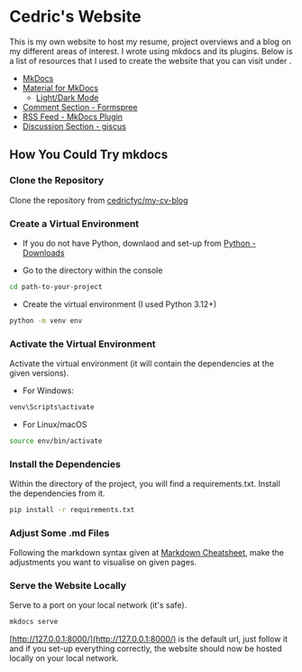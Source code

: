 # Cedric's Website
 
This is my own website to host my resume, project overviews and a blog on my different areas of interest. I wrote using mkdocs and its plugins.
Below is a list of resources that I used to create the website that you can visit under []().

- [MkDocs](https://www.mkdocs.org/getting-started/)
- [Material for MkDocs](https://squidfunk.github.io/mkdocs-material/)
    - [Light/Dark Mode](https://squidfunk.github.io/mkdocs-material/setup/changing-the-colors/)
- [Comment Section - Formspree](https://formspree.io/)
- [RSS Feed - MkDocs Plugin](https://github.com/Guts/mkdocs-rss-plugin)
- [Discussion Section - giscus](https://giscus.app/)

## How You Could Try mkdocs

### Clone the Repository

Clone the repository from [cedricfyc/my-cv-blog](https://github.com/cedricfyc/my-cv-blog/tree/main#)

### Create a Virtual Environment

- If you do not have Python, downlaod and set-up from [Python - Downloads](https://www.python.org/downloads/)

- Go to the directory within the console

```bash
cd path-to-your-project
```

- Create the virtual environment (I used Python 3.12+)

```bash
python -m venv env
```

### Activate the Virtual Environment

Activate the virtual environment (it will contain the dependencies at the given versions).

- For Windows:

```bash
venv\Scripts\activate
```

- For Linux/macOS

```bash
source env/bin/activate
```

### Install the Dependencies

Within the directory of the project, you will find a requirements.txt. Install the dependencies from it.

```bash
pip install -r requirements.txt
```

### Adjust Some .md Files

Following the markdown syntax given at [Markdown Cheatsheet](https://cedricfyc.github.io/my-cv-blog/blog/misc/cheatsheet/), make the adjustments you want to visualise on given pages.

### Serve the Website Locally

Serve to a port on your local network (it's safe).

```bash
mkdocs serve
```
[http://127.0.0.1:8000/](http://127.0.0.1:8000/) is the default url, just follow it and if you set-up everything correctly, the website should now be hosted locally on your local network.
